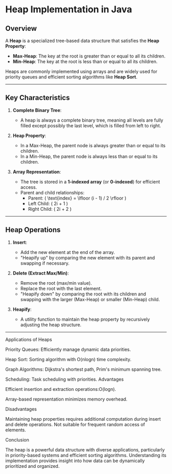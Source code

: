 # Heap Implementation in Java

## **Overview**
A **Heap** is a specialized tree-based data structure that satisfies the **Heap Property**:
- **Max-Heap**: The key at the root is greater than or equal to all its children.
- **Min-Heap**: The key at the root is less than or equal to all its children.

Heaps are commonly implemented using arrays and are widely used for priority queues and efficient sorting algorithms like **Heap Sort**.

---

## **Key Characteristics**
1. **Complete Binary Tree**:
   - A heap is always a complete binary tree, meaning all levels are fully filled except possibly the last level, which is filled from left to right.

2. **Heap Property**:
   - In a Max-Heap, the parent node is always greater than or equal to its children.
   - In a Min-Heap, the parent node is always less than or equal to its children.

3. **Array Representation**:
   - The tree is stored in a **1-indexed array** (or **0-indexed**) for efficient access.
   - Parent and child relationships:
     - Parent: \( \text{index} = \lfloor (i - 1) / 2 \rfloor \)
     - Left Child: \( 2i + 1 \)
     - Right Child: \( 2i + 2 \)

---

## **Heap Operations**
1. **Insert**:
   - Add the new element at the end of the array.
   - "Heapify up" by comparing the new element with its parent and swapping if necessary.

2. **Delete (Extract Max/Min)**:
   - Remove the root (max/min value).
   - Replace the root with the last element.
   - "Heapify down" by comparing the root with its children and swapping with the larger (Max-Heap) or smaller (Min-Heap) child.

3. **Heapify**:
   - A utility function to maintain the heap property by recursively adjusting the heap structure.

---

Applications of Heaps

Priority Queues: Efficiently manage dynamic data priorities.

Heap Sort: Sorting algorithm with  O(nlogn) time complexity.

Graph Algorithms: Dijkstra's shortest path, Prim's minimum spanning tree.

Scheduling: Task scheduling with priorities.
Advantages

Efficient insertion and extraction operations:O(logn).

Array-based representation minimizes memory overhead.

Disadvantages

Maintaining heap properties requires additional computation during insert and delete operations.
Not suitable for frequent random access of elements.

Conclusion

The heap is a powerful data structure with diverse applications, particularly in priority-based systems and efficient sorting algorithms. Understanding its implementation provides insight into how data can be dynamically prioritized and organized.
